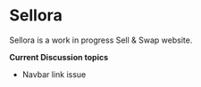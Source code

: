 # Sellora

Sellora is a work in progress Sell & Swap website.

<b>Current Discussion topics</b>
- Navbar link issue

